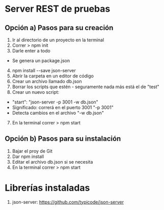 # Server REST de pruebas

## Opción a) Pasos para su creación
1. Ir al directorio de un proyecto en la terminal
2. Correr \> npm init
3. Darle enter a todo
  - Se genera un package.json
4. npm install --save json-server
5. Abrir la carpeta en un editor de código
6. Crear un archivo llamado db.json
7. Borrar los scripts que estén - seguramente nada más está el de "test"
8. Crear un nuevo script:
 - "start": "json-server -p 3001 -w db.json"
 - Significado: correrá en el puerto 3001 "-p 3001"
 - Detecta cambios en el archivo "-w db.json"
7. En la terminal correr \> npm start

## Opción b) Pasos para su instalación
1. Bajar el proy de Git
2. Dar npm install
3. Editar el archivo db.json si se necesita
4. En la terminal correr \> npm start


# Librerías instaladas
1. json-server: https://github.com/typicode/json-server
